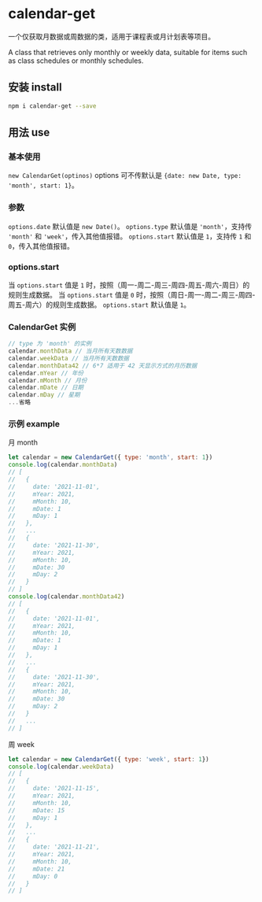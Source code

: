 # calendar-get

一个仅获取月数据或周数据的类，适用于课程表或月计划表等项目。

A class that retrieves only monthly or weekly data, suitable for items such as class schedules or monthly schedules.

## 安装 install

```bash
npm i calendar-get --save
```

## 用法 use

### 基本使用
`new CalendarGet(optinos)` options 可不传默认是 `{date: new Date, type: 'month', start: 1}`。

### 参数
`options.date` 默认值是 `new Date()`。
`options.type` 默认值是 `'month'`，支持传 `'month'` 和 `'week'`，传入其他值报错。
`options.start` 默认值是 `1`，支持传 `1` 和 `0`，传入其他值报错。

### options.start
当 `options.start` 值是 `1` 时，按照（周一-周二-周三-周四-周五-周六-周日）的规则生成数据。
当 `options.start` 值是 `0` 时，按照（周日-周一-周二-周三-周四-周五-周六）的规则生成数据。
`options.start` 默认值是 `1`。

### CalendarGet 实例
```js
// type 为 'month' 的实例
calendar.monthData // 当月所有天数数据
calendar.weekData // 当月所有天数数据
calendar.monthData42 // 6*7 适用于 42 天显示方式的月历数据
calendar.mYear // 年份
calendar.mMonth // 月份
calendar.mDate // 日期
calendar.mDay // 星期
...省略
```

### 示例 example

月 month
```js
let calendar = new CalendarGet({ type: 'month', start: 1})
console.log(calendar.monthData)
// [
//   {
//     date: '2021-11-01',
//     mYear: 2021,
//     mMonth: 10,
//     mDate: 1
//     mDay: 1
//   },
//   ...
//   {
//     date: '2021-11-30',
//     mYear: 2021,
//     mMonth: 10,
//     mDate: 30
//     mDay: 2
//   }
// ]
console.log(calendar.monthData42)
// [
//   {
//     date: '2021-11-01',
//     mYear: 2021,
//     mMonth: 10,
//     mDate: 1
//     mDay: 1
//   },
//   ...
//   {
//     date: '2021-11-30',
//     mYear: 2021,
//     mMonth: 10,
//     mDate: 30
//     mDay: 2
//   }
//   ...
// ]
```

周 week
```js
let calendar = new CalendarGet({ type: 'week', start: 1})
console.log(calendar.weekData)
// [
//   {
//     date: '2021-11-15',
//     mYear: 2021,
//     mMonth: 10,
//     mDate: 15
//     mDay: 1
//   },
//   ...
//   {
//     date: '2021-11-21',
//     mYear: 2021,
//     mMonth: 10,
//     mDate: 21
//     mDay: 0
//   }
// ]
```